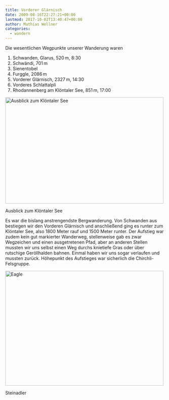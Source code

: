 ```yaml
---
title: Vorderer Glärnisch
date: 2009-08-16T22:27:21+00:00
lastmod: 2017-10-02T13:40:47+00:00
author: Mathias Wellner
categories:
  - wandern
---
```

Die wesentlichen Wegpunkte unserer Wanderung waren

  1. Schwanden, Glarus, 520&thinsp;m, 8:30
  2. Schwändi, 701&thinsp;m
  3. Sienentobel
  4. Furggle, 2086&thinsp;m
  5. Vorderer Glärnisch, 2327&thinsp;m, 14:30
  6. Vorderes Schlattalpli
  7. Rhodannenberg am Klöntaler See, 851&thinsp;m, 17:00

<div style="width: 510px" class="wp-caption aligncenter">
  <a href="http://www.flickr.com/photos/mwellner/3833280966/" title="Ausblick zum Klöntaler See by wellnair, on Flickr"><img src="http://farm4.static.flickr.com/3528/3833280966_814832f53a.jpg" width="500" height="335" alt="Ausblick zum Klöntaler See" /></a>
  
  <p class="wp-caption-text">
    Ausblick zum Klöntaler See<br />
  </p>
</div>

Es war die bislang anstrengendste Bergwanderung. Von Schwanden aus bestiegen wir den Vorderen Glärnisch und anschließend ging es runter zum Klöntaler See, also 1800 Meter rauf und 1500 Meter runter. Der Aufstieg war zudem kein gut markierter Wanderweg, stellenweise gab es zwar Wegzeichen und einen ausgetretenen Pfad, aber an anderen Stellen mussten wir uns selbst einen Weg durchs knietiefe Gras oder über rutschige Geröllhalden bahnen. Einmal haben wir uns sogar verlaufen und mussten zurück. Höhepunkt des Aufstieges war sicherlich die Chirchli-Felsgruppe.

<div style="width: 510px" class="wp-caption aligncenter">
  <a href="http://www.flickr.com/photos/mwellner/3832486879/"><img alt="Eagle" src="http://farm4.static.flickr.com/3582/3832486879_e12c73a5bc.jpg" title="Eagle" width="500" height="362" /></a>
  
  <p class="wp-caption-text">
    Steinadler<br />
  </p>
</div>